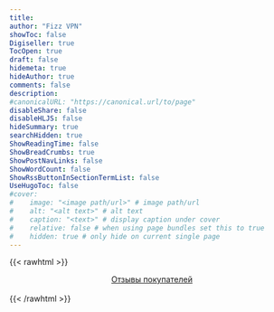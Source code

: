 ```yaml
---
title: 
author: "Fizz VPN"
showToc: false
Digiseller: true
TocOpen: true
draft: false
hidemeta: true
hideAuthor: true
comments: false
description: 
#canonicalURL: "https://canonical.url/to/page"
disableShare: false
disableHLJS: false
hideSummary: true
searchHidden: true
ShowReadingTime: false
ShowBreadCrumbs: true
ShowPostNavLinks: false
ShowWordCount: false
ShowRssButtonInSectionTermList: false
UseHugoToc: false
#cover:
#    image: "<image path/url>" # image path/url
#    alt: "<alt text>" # alt text
#    caption: "<text>" # display caption under cover
#    relative: false # when using page bundles set this to true
#    hidden: true # only hide on current single page
---
```

{{< rawhtml >}}
<center><a  href="/reviews/#!digiseller/reviews" title="Отзывы покупателей">Отзывы покупателей</a><br><br>
<span class="digiseller-body" id="digiseller-body" data-owner="0" data-cat="0" data-logo="0" data-lang="en-US" data-downmenu="0" data-purchases="0" data-langs="0" data-cart="0" data-search="0"></span>
</center>
{{< /rawhtml >}}